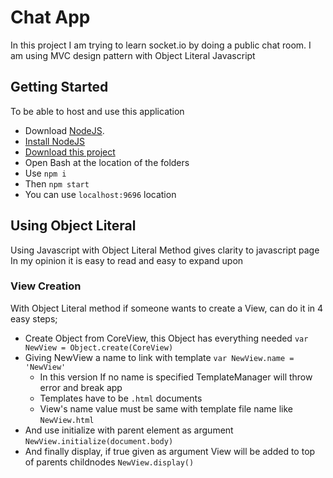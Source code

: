 # Chat App
In this project I am trying to learn socket.io by doing a public chat room. 
I am using MVC design pattern with Object Literal Javascript

## Getting Started
To be able to host and use this application
 * Download [NodeJS](https://nodejs.org/en/). 
 * [Install NodeJS](https://duckduckgo.com/?q=setting+up+nodejs&t=ffab&ia=web) 
 * [Download this project]()
 * Open Bash at the location of the folders
 * Use ``` npm i ```
 * Then ``` npm start ```
 * You can use ``` localhost:9696 ``` location 

## Using Object Literal 
Using Javascript with Object Literal Method gives clarity to javascript page 
In my opinion it is easy to read and easy to expand upon


### View Creation
With Object Literal method if someone wants to create a View, can do it in 4 easy steps;

* Create Object from CoreView, this Object has everything needed
``` var NewView = Object.create(CoreView) ```
* Giving NewView a name to link with template
``` var NewView.name = 'NewView' ```
  * In this version If no name is specified TemplateManager will throw error and break app
  * Templates have to be ``` .html ``` documents
  * View's name value must be same with template file name like ``` NewView.html ``` 
* And use initialize with parent element as argument
``` NewView.initialize(document.body) ```
* And finally display, if true given as argument View will be added to top of parents childnodes
``` NewView.display() ```
